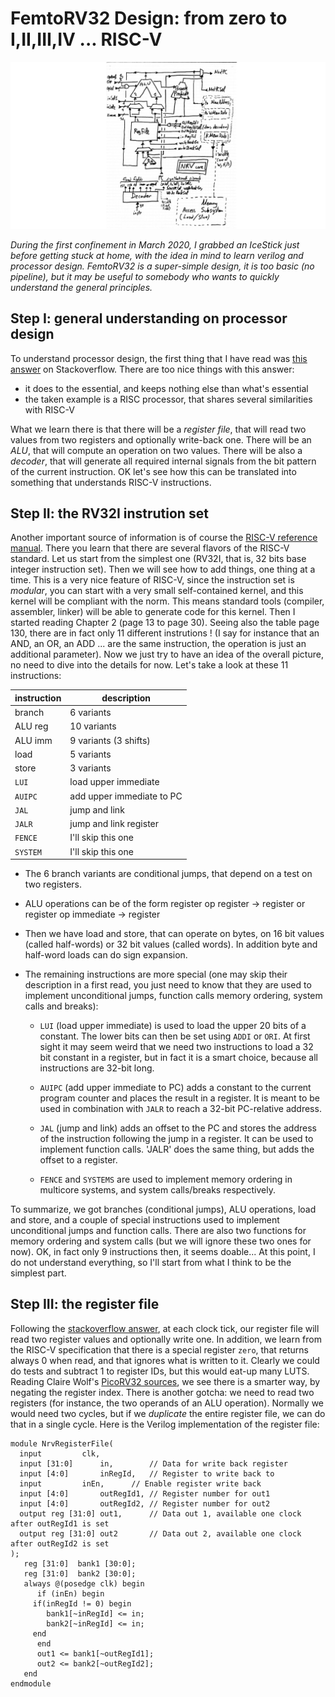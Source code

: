 FemtoRV32 Design: from zero to I,II,III,IV ... RISC-V
=====================================================

![](Images/FemtoRV32_design.jpg)

_During the first confinement in March 2020, I grabbed an IceStick
just before getting stuck at home, with the idea in mind to learn
verilog and processor design. FemtoRV32 is a super-simple design,
it is too basic (no pipeline), but it may be useful to somebody who
wants to quickly understand the general principles._


Step I: general understanding on processor design
-------------------------------------------------

To understand processor design, the first thing that I have read was
[this answer](https://stackoverflow.com/questions/51592244/implementation-of-simple-microprocessor-using-verilog/51621153#51621153)
on Stackoverflow. There are too nice things with this answer:
- it does to the essential, and keeps nothing else than what's essential
- the taken example is a RISC processor, that shares several similarities with RISC-V

What we learn there is that there will be a _register file_, that will
read two values from two registers and optionally write-back one.
There will be an _ALU_, that will compute an operation on two values.
There will be also a _decoder_, that will generate all required internal signals
from the bit pattern of the current instruction. OK let's see how this
can be translated into something that understands RISC-V instructions.


Step II: the RV32I instrution set
---------------------------------

Another important source of information is of course the 
[RISC-V reference manual](file:///tmp/mozilla_blevy0/riscv-spec-20191213.pdf).
There you learn that there are several flavors of the RISC-V standard.
Let us start from the simplest one (RV32I, that is, 32 bits base integer 
instruction set). Then we will see how to add things, one thing at a
time. This is a very nice feature of RISC-V, since the instruction set 
is _modular_, you can start with a very small self-contained kernel, and
this kernel will be compliant with the norm. This means standard tools
(compiler, assembler, linker) will be able to generate code for this
kernel. Then I started reading Chapter 2 (page 13 to page 30). Seeing
also the table page 130, there are in fact only 11 different
instrutions ! (I say for instance that an AND, an OR, an ADD ... are
the same instruction, the operation is just an additional parameter).
Now we just try to have an idea of the overall picture,
no need to dive into the details for now. Let's take a look at these
11 instructions:

| instruction | description                |
|-------------|----------------------------|
| branch      | 6 variants                 |
| ALU reg     | 10 variants                |
| ALU imm     | 9 variants (3 shifts)      |
| load        | 5 variants                 |
| store       | 3 variants                 |
| `LUI`       | load upper immediate       |
| `AUIPC`     | add upper immediate to PC  |
| `JAL`       | jump and link              |
| `JALR`      | jump and link register     |
| `FENCE`     | I'll skip this one         |
| `SYSTEM`    | I'll skip this one         |


- The 6 branch variants are conditional jumps, that depend on a test
on two registers. 

- ALU operations can be of the form register op register -> register 
or register op immediate -> register

- Then we have load and store, that can operate
on bytes, on 16 bit values (called half-words) or 32 bit values
(called words). In addition byte and half-word loads can do sign
expansion.

- The remaining instructions are more special (one
may skip their description in a first read, you just need to know
that they are used to implement unconditional jumps, function calls
memory ordering, system calls and breaks):

    - `LUI` (load upper immediate) is used to load the upper 20 bits of a constant. The lower
bits can then be set using `ADDI` or `ORI`. At first sight it may
seem weird that we need two instructions to load a 32 bit constant
in a register, but in fact it is a smart choice, because all
instructions are 32-bit long. 

    - `AUIPC` (add upper immediate to PC) adds a constant to the current program counter and places the 
result in a register. It is meant to be used in combination with 
`JALR` to reach a 32-bit PC-relative address.

    - `JAL` (jump and link) adds an offset to the PC and stores the address
of the instruction following the jump in a register. It can be used to
implement function calls. 'JALR' does the same thing, but adds the
offset to a register. 

    - `FENCE` and `SYSTEMS` are used to implement memory ordering in
multicore systems, and system calls/breaks respectively.

To summarize, we got branches (conditional jumps), ALU operations,
load and store, and a couple of special instructions used to implement
unconditional jumps and function calls. There are also two functions
for memory ordering and system calls (but we will ignore these two
ones for now). OK, in fact only 9 instructions then, it seems doable...
At this point, I do not understand everything, so I'll start from what
I think to be the simplest part.

Step III: the register file
---------------------------

Following the [stackoverflow answer](https://stackoverflow.com/questions/51592244/implementation-of-simple-microprocessor-using-verilog/51621153#51621153),
at each clock tick, our register file will read two register values
and optionally write one. In addition, we learn from the RISC-V
specification that there is a special register `zero`, that returns always 0 when read, and 
that ignores what is written to it. Clearly we could do tests and
subtract 1 to register IDs, but this would eat-up many LUTS. Reading Claire Wolf's 
[PicoRV32 sources](https://github.com/cliffordwolf/picorv32), we see
there is a smarter way, by negating the register index. There is
another gotcha: we need to read two registers (for instance, the two
operands of an ALU operation). Normally we would need two cycles, but if
we _duplicate_ the entire register file, we can do that in a single
cycle. Here is the Verilog implementation of the register file:

```
module NrvRegisterFile(
  input 	    clk, 
  input [31:0] 	    in,        // Data for write back register
  input [4:0] 	    inRegId,   // Register to write back to
  input 	    inEn,      // Enable register write back
  input [4:0] 	    outRegId1, // Register number for out1
  input [4:0] 	    outRegId2, // Register number for out2
  output reg [31:0] out1,      // Data out 1, available one clock after outRegId1 is set
  output reg [31:0] out2       // Data out 2, available one clock after outRegId2 is set
);
   reg [31:0]  bank1 [30:0];
   reg [31:0]  bank2 [30:0];
   always @(posedge clk) begin
      if (inEn) begin
	 if(inRegId != 0) begin 
	    bank1[~inRegId] <= in;
	    bank2[~inRegId] <= in;
	 end	  
      end 
      out1 <= bank1[~outRegId1];
      out2 <= bank2[~outRegId2];
   end 
endmodule
```

